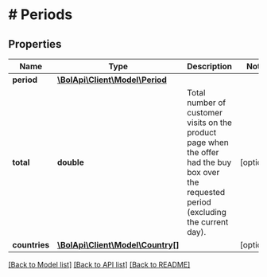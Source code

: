 # # Periods

## Properties

Name | Type | Description | Notes
------------ | ------------- | ------------- | -------------
**period** | [**\BolApi\Client\Model\Period**](Period.md) |  |
**total** | **double** | Total number of customer visits on the product page when the offer had the buy box over the requested period (excluding the current day). | [optional]
**countries** | [**\BolApi\Client\Model\Country[]**](Country.md) |  | [optional]

[[Back to Model list]](../../README.md#models) [[Back to API list]](../../README.md#endpoints) [[Back to README]](../../README.md)
